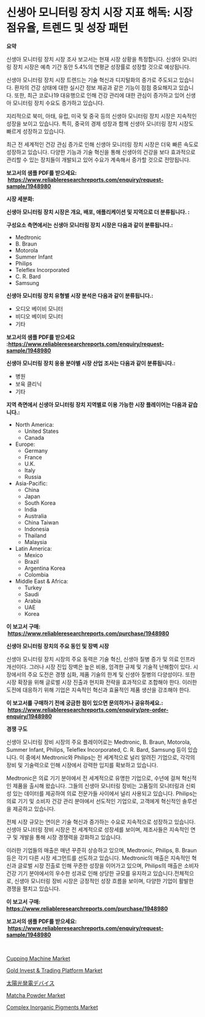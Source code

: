 <p><h1>신생아 모니터링 장치 시장 지표 해독: 시장 점유율, 트렌드 및 성장 패턴</h1></p><p><strong>요약</strong></p>
<p><p>신생아 모니터링 장치 시장 조사 보고서는 현재 시장 상황을 특정합니다. 신생아 모니터링 장치 시장은 예측 기간 동안 5.4%의 연평균 성장률로 성장할 것으로 예상됩니다.</p><p>신생아 모니터링 장치 시장 트렌드는 기술 혁신과 디지털화의 증가로 주도되고 있습니다. 환자의 건강 상태에 대한 실시간 정보 제공과 같은 기능이 점점 중요해지고 있습니다. 또한, 최근 코로나19 대유행으로 인해 건강 관리에 대한 관심이 증가하고 있어 신생아 모니터링 장치 수요도 증가하고 있습니다.</p><p>지리적으로 북미, 아태, 유럽, 미국 및 중국 등의 신생아 모니터링 장치 시장은 지속적인 성장을 보이고 있습니다. 특히, 중국의 경제 성장과 함께 신생아 모니터링 장치 시장도 빠르게 성장하고 있습니다.</p><p>최근 전 세계적인 건강 관심 증가로 인해 신생아 모니터링 장치 시장은 더욱 빠른 속도로 성장하고 있습니다. 다양한 기능과 기술 혁신을 통해 신생아의 건강을 보다 효과적으로 관리할 수 있는 장치들이 개발되고 있어 수요가 계속해서 증가할 것으로 전망됩니다.</p></p>
<p><strong>보고서의 샘플 PDF를 받으세요: &nbsp;<a href="https://www.reliableresearchreports.com/enquiry/request-sample/1948980">https://www.reliableresearchreports.com/enquiry/request-sample/1948980</a></strong></p>
<p><strong>시장 세분화:</strong></p>
<p><strong> 신생아 모니터링 장치 시장은 개요, 배포, 애플리케이션 및 지역으로 더 분류됩니다. :</strong></p>
<p><strong>구성요소 측면에서는 신생아 모니터링 장치 시장은 다음과 같이 분류됩니다.:</strong></p>
<p><ul><li>Medtronic</li><li>B. Braun</li><li>Motorola</li><li>Summer Infant</li><li>Philips</li><li>Teleflex Incorporated</li><li>C. R. Bard</li><li>Samsung</li></ul></p>
<p><strong> 신생아 모니터링 장치 유형별 시장 분석은 다음과 같이 분류됩니다.:</strong></p>
<p><ul><li>오디오 베이비 모니터</li><li>비디오 베이비 모니터</li><li>기타</li></ul></p>
<p><strong>보고서의 샘플 PDF를 받으세요 :<a href="https://www.reliableresearchreports.com/enquiry/request-sample/1948980">https://www.reliableresearchreports.com/enquiry/request-sample/1948980</a></strong></p>
<p><strong> 신생아 모니터링 장치 응용 분야별 시장 산업 조사는 다음과 같이 분류됩니다.:</strong></p>
<p><ul><li>병원</li><li>보육 클리닉</li><li>기타</li></ul></p>
<p><strong>지역 측면에서 신생아 모니터링 장치 지역별로 이용 가능한 시장 플레이어는 다음과 같습니다.:</strong></p>
<p><ul>
    <li>
        North America:
        <ul>
            <li>United States</li>
            <li>Canada</li>
        </ul>
    </li>
    <li>
        Europe:
        <ul>
            <li>Germany</li>
            <li>France</li>
            <li>U.K.</li>
            <li>Italy</li>
            <li>Russia</li>
        </ul>
    </li>
    <li>
        Asia-Pacific:
        <ul>
            <li>China</li>
            <li>Japan</li>
            <li>South Korea</li>
            <li>India</li>
            <li>Australia</li>
            <li>China Taiwan</li>
            <li>Indonesia</li>
            <li>Thailand</li>
            <li>Malaysia</li>
        </ul>
    </li>
    <li>
        Latin America:
        <ul>
            <li>Mexico</li>
            <li>Brazil</li>
            <li>Argentina Korea</li>
            <li>Colombia</li>
        </ul>
    </li>
    <li>
        Middle East & Africa:
        <ul>
            <li>Turkey</li>
            <li>Saudi</li>
            <li>Arabia</li>
            <li>UAE</li>
            <li>Korea</li>
        </ul>
    </li>
    </ul></p>
<p><strong>이 보고서 구매: &nbsp;<a href="https://www.reliableresearchreports.com/purchase/1948980">https://www.reliableresearchreports.com/purchase/1948980</a></strong></p>
<p><strong>신생아 모니터링 장치의 주요 동인 및 장벽 시장</strong></p>
<p><p>신생아 모니터링 장치 시장의 주요 동력은 기술 혁신, 신생아 질병 증가 및 의료 인프라 개선이다. 그러나 시장 진입 장벽은 높은 비용, 엄격한 규제 및 기술적 난해함이 있다. 시장에서의 주요 도전은 경쟁 심화, 제품 기술의 한계 및 신생아 질병의 다양성이다. 또한 시장 확장을 위해 글로벌 시장 진출과 현지화 전략을 효과적으로 조합해야 한다. 이러한 도전에 대응하기 위해 기업은 지속적인 혁신과 효율적인 제품 생산을 강조해야 한다.</p></p>
<p><strong>이 보고서를 구매하기 전에 궁금한 점이 있으면 문의하거나 공유하세요.: &nbsp;<a href="https://www.reliableresearchreports.com/enquiry/pre-order-enquiry/1948980">https://www.reliableresearchreports.com/enquiry/pre-order-enquiry/1948980</a></strong></p>
<p><strong>경쟁 구도</strong></p>
<p><p>신생아 모니터링 장비 시장의 주요 플레이어로는 Medtronic, B. Braun, Motorola, Summer Infant, Philips, Teleflex Incorporated, C. R. Bard, Samsung 등이 있습니다. 이 중에서 Medtronic와 Philips는 전 세계적으로 널리 알려진 기업으로, 각각의 장비 및 기술력으로 인해 시장에서 강력한 입지를 확보하고 있습니다.</p><p>Medtronic은 의료 기기 분야에서 전 세계적으로 유명한 기업으로, 수년에 걸쳐 혁신적인 제품을 출시해 왔습니다. 그들의 신생아 모니터링 장비는 고품질의 모니터링과 신뢰성 있는 데이터를 제공하여 의료 전문가들 사이에서 널리 사용되고 있습니다. Philips는 의료 기기 및 소비자 건강 관리 분야에서 선도적인 기업으로, 고객에게 혁신적인 솔루션을 제공하고 있습니다.</p><p>전체 시장 규모는 연이은 기술 혁신과 증가하는 수요로 지속적으로 성장하고 있습니다. 신생아 모니터링 장비 시장은 전 세계적으로 성장세를 보이며, 제조사들은 지속적인 연구 및 개발을 통해 시장 경쟁력을 강화하고 있습니다.</p><p>이러한 기업들의 매출은 매년 꾸준히 상승하고 있으며, Medtronic, Philips, B. Braun 등은 각기 다른 시장 세그먼트를 선도하고 있습니다. Medtronic의 매출은 지속적인 혁신과 글로벌 시장 진출로 인해 꾸준한 성장을 이어가고 있으며, Philips의 매출은 소비자 건강 기기 분야에서의 우수한 성과로 인해 상당한 규모를 유지하고 있습니다.전체적으로, 신생아 모니터링 장비 시장은 긍정적인 성장 흐름을 보이며, 다양한 기업이 활발한 경쟁을 펼치고 있습니다.</p></p>
<p><strong>이 보고서 구매: &nbsp; <a href="https://www.reliableresearchreports.com/purchase/1948980">https://www.reliableresearchreports.com/purchase/1948980</a></strong></p>
<p><strong>보고서의 샘플 PDF를 받으세요: &nbsp;<a href="https://www.reliableresearchreports.com/enquiry/request-sample/1948980">https://www.reliableresearchreports.com/enquiry/request-sample/1948980</a></strong><strong></strong></p>
<p>&nbsp;</p>
<p><p><a href="https://issuu.com/reportprime-2/docs/cupping-machine-market-size-2030.pptx">Cupping Machine Market</a></p><p><a href="https://issuu.com/reportprime-2/docs/gold-invest-trading-platform-market-size-2030.pptx">Gold Invest & Trading Platform Market</a></p><p><a href="https://github.com/zekaoe592392/Market-Research-Report-List-1/blob/main/3846631191019.md">太陽光発電デバイス</a></p><p><a href="https://view.publitas.com/reportprime-1/matcha-powder-market-share-market-new-trends-analysis-report-by-type-by-application-by-end-use-by-region-and-segment-forecasts-2024-2031/">Matcha Powder Market</a></p><p><a href="https://github.com/Krish2023na/Market-Research-Report-List-3/blob/main/complex-inorganic-pigments-market.md">Complex Inorganic Pigments Market</a></p></p>
